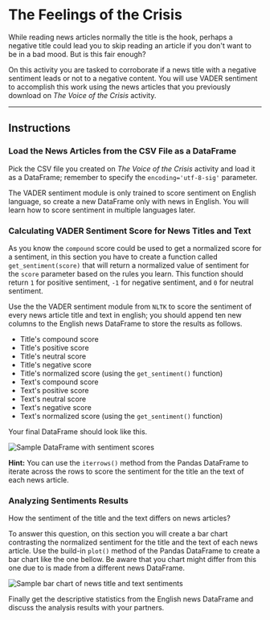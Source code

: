 # The Feelings of the Crisis

While reading news articles normally the title is the hook, perhaps a negative title could lead you to skip reading an article if you don't want to be in a bad mood. But is this fair enough?

On this activity you are tasked to corroborate if a news title with a negative sentiment leads or not to a negative content. You will use VADER sentiment to accomplish this work using the news articles that you previously download on _The Voice of the Crisis_ activity.

---

## Instructions

### Load the News Articles from the CSV File as a DataFrame

Pick the CSV file you created on _The Voice of the Crisis_ activity and load it as a DataFrame; remember to specify the `encoding='utf-8-sig'` parameter.

The VADER sentiment module is only trained to score sentiment on English language, so create a new DataFrame only with news in English. You will learn how to score sentiment in multiple languages later.

### Calculating VADER Sentiment Score for News Titles and Text

As you know the `compound` score could be used to get a normalized score for a sentiment, in this section you have to create a function called `get_sentiment(score)` that will return a normalized value of sentiment for the `score` parameter based on the rules you learn. This function should return `1` for positive sentiment, `-1` for negative sentiment, and `0` for neutral sentiment.

Use the the VADER sentiment module from `NLTK` to score the sentiment of every news article title and text in english; you should append ten new columns to the English news DataFrame to store the results as follows.

* Title's compound score
* Title's positive score
* Title's neutral score
* Title's negative score
* Title's normalized score (using the `get_sentiment()` function)
* Text's compound score
* Text's positive score
* Text's neutral score
* Text's negative score
* Text's normalized score (using the `get_sentiment()` function)

Your final DataFrame should look like this.

![Sample DataFrame with sentiment scores](../../Images/crisis_feelings_df.png)

**Hint:** You can use the `iterrows()` method from the Pandas DataFrame to iterate across the rows to score the sentiment for the title an the text of each news article.

### Analyzing Sentiments Results

How the sentiment of the title and the text differs on news articles?

To answer this question, on this section you will create a bar chart contrasting the normalized sentiment for the title and the text of each news article. Use the build-in `plot()` method of the Pandas DataFrame to create a bar chart like the one bellow. Be aware that you chart might differ from this one due to is made from a different news DataFrame.

![Sample bar chart of news title and text sentiments](../../Images/crisis_feelings_bar_chart.png)

Finally get the descriptive statistics from the English news DataFrame and discuss the analysis results with your partners.
